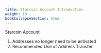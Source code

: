 ```yaml
---
title: Starcoin Account Introduction
weight: 10
bookCollapseSection: true
---
```


Starcoin Account

<!--more-->

1. Addresses no longer need to be activated
2. Recommended Use of Address Transfer